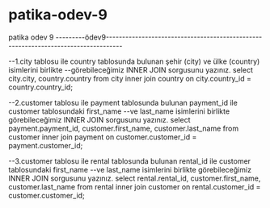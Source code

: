 # patika-odev-9
patika odev 9
---------ödev9-----------------------------------------------------------------------------------

--1.city tablosu ile country tablosunda bulunan şehir (city) ve ülke (country) isimlerini birlikte
--görebileceğimiz INNER JOIN sorgusunu yazınız.
select city.city, country.country 
from city
inner join country on city.country_id = country.country_id;

--2.customer tablosu ile payment tablosunda bulunan payment_id ile customer tablosundaki first_name 
--ve last_name isimlerini birlikte görebileceğimiz INNER JOIN sorgusunu yazınız.
select payment.payment_id, customer.first_name, customer.last_name
from customer
inner join payment on customer.customer_id = payment.customer_id;

--3.customer tablosu ile rental tablosunda bulunan rental_id ile customer tablosundaki first_name 
--ve last_name isimlerini birlikte görebileceğimiz INNER JOIN sorgusunu yazınız.
select rental.rental_id, customer.first_name, customer.last_name
from rental
inner join customer
on rental.customer_id = customer.customer_id;

